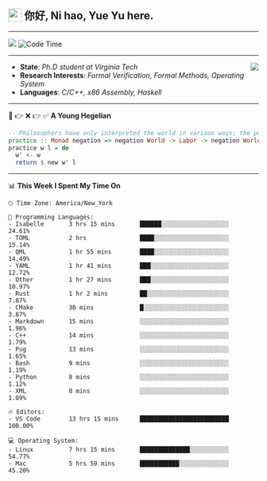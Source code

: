<h2> <img style="vertical-align: text-bottom;" src=https://slackmojis.com/emojis/13253-yay-frog/download/ width=27> 你好, Ni hao, Yue Yu here. </h2>

---

![](https://shields.io/badge/dynamic/json?color=blue&amp;label=Visitors&amp;query=value&amp;url=https://api.countapi.xyz/hit/fishjump.fishjump) ![Code Time](https://img.shields.io/badge/Code%20Time-295%20hrs%2026%20mins-blue)

---

<img align='right' src=https://slackmojis.com/emojis/5264-coding/download> </td>

- **State**: *Ph.D student at Virginia Tech*
- **Research Interests**: *Formal Verification, Formal Methods, Operating System*
- **Languages**: *C/C++, x86 Assembly, Haskell*

---

🚫 👉 ❌ 👉 ✅ **A Young Hegelian**

``` haskell
-- Philosophers have only interpreted the world in various ways; the point is to change it.
practice :: Monad negation => negation World -> Labor -> negation World
practice w l = do
  w' <- w
  return $ new w' l
```

---


📊 **This Week I Spent My Time On** 

```text
🕑︎ Time Zone: America/New_York

💬 Programming Languages:
- Isabelle       3 hrs 15 mins       ██████░░░░░░░░░░░░░░░░░░░     24.61%
- TOML           2 hrs               ████░░░░░░░░░░░░░░░░░░░░░     15.14%
- QML            1 hr 55 mins        ████░░░░░░░░░░░░░░░░░░░░░     14.49%
- YAML           1 hr 41 mins        ███░░░░░░░░░░░░░░░░░░░░░░     12.72%
- Other          1 hr 27 mins        ███░░░░░░░░░░░░░░░░░░░░░░     10.97%
- Rust           1 hr 2 mins         ██░░░░░░░░░░░░░░░░░░░░░░░     7.87%
- CMake          30 mins             █░░░░░░░░░░░░░░░░░░░░░░░░     3.87%
- Markdown       15 mins             ░░░░░░░░░░░░░░░░░░░░░░░░░     1.96%
- C++            14 mins             ░░░░░░░░░░░░░░░░░░░░░░░░░     1.79%
- Pug            13 mins             ░░░░░░░░░░░░░░░░░░░░░░░░░     1.65%
- Bash           9 mins              ░░░░░░░░░░░░░░░░░░░░░░░░░     1.19%
- Python         8 mins              ░░░░░░░░░░░░░░░░░░░░░░░░░     1.12%
- XML            8 mins              ░░░░░░░░░░░░░░░░░░░░░░░░░     1.09%

🔥 Editors:
- VS Code        13 hrs 15 mins      █████████████████████████     100.00%

💻 Operating System:
- Linux          7 hrs 15 mins       ██████████████░░░░░░░░░░░     54.77%
- Mac            5 hrs 59 mins       ███████████░░░░░░░░░░░░░░     45.20%
```

